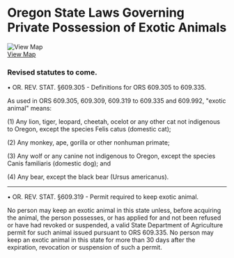 # Oregon State Laws Governing Private Possession of Exotic Animals

![View Map](../../images/us-map-icon.gif)  
[View Map](b4a2_exotic_animals.php)

### Revised statutes to come.

• OR. REV. STAT. §609.305 - Definitions for ORS 609.305 to 609.335.

As used in ORS 609.305, 609.309, 609.319 to 609.335 and 609.992, "exotic
animal" means:

(1) Any lion, tiger, leopard, cheetah, ocelot or any other cat not indigenous
to Oregon, except the species Felis catus (domestic cat);

(2) Any monkey, ape, gorilla or other nonhuman primate;

(3) Any wolf or any canine not indigenous to Oregon, except the species Canis
familiaris (domestic dog); and

(4) Any bear, except the black bear (Ursus americanus).

* * *

• OR. REV. STAT. §609.319 - Permit required to keep exotic animal.

No person may keep an exotic animal in this state unless, before acquiring the
animal, the person possesses, or has applied for and not been refused or have
had revoked or suspended, a valid State Department of Agriculture permit for
such animal issued pursuant to ORS 609.335. No person may keep an exotic
animal in this state for more than 30 days after the expiration, revocation or
suspension of such a permit.